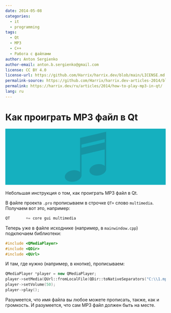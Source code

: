 ```yaml
---
date: 2014-05-08
categories:
  - it
  - programming
tags:
  - Qt
  - MP3
  - C++
  - Работа с файлами
author: Anton Sergienko
author-email: anton.b.sergienko@gmail.com
license: CC BY 4.0
license-url: https://github.com/Harrix/harrix.dev/blob/main/LICENSE.md
permalink-source: https://github.com/Harrix/harrix.dev-articles-2014/blob/main/how-to-play-mp3-in-qt/how-to-play-mp3-in-qt.md
permalink: https://harrix.dev/ru/articles/2014/how-to-play-mp3-in-qt/
lang: ru
---
```


# Как проиграть MP3 файл в Qt

![Featured image](featured-image.svg)

Небольшая инструкция о том, как проиграть MP3 файл в Qt.

В файле проекта `.pro` прописываем в строчке `QT+` слово `multimedia`. Получаем вот это, например:

```cpp
QT       += core gui multimedia
```

Теперь уже в файле исходнике (например, в `mainwindow.cpp`) подключаем библиотеки:

```cpp
#include <QMediaPlayer>
#include <QDir>
#include <QUrl>
```

И там, где нужно (например, в кнопке), прописываем:

```cpp
QMediaPlayer *player = new QMediaPlayer;
player->setMedia(QUrl::fromLocalFile(QDir::toNativeSeparators("C:\\1.mp3")));
player->setVolume(50);
player->play();
```

Разумеется, что имя файла вы любое можете прописать, также, как и громкость. И разумеется, что сам MP3 файл должен быть на месте.
